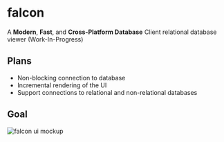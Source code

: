 # falcon
A **Modern**, **Fast**, and **Cross-Platform Database** Client relational database viewer (Work-In-Progress)

## Plans
* Non-blocking connection to database
* Incremental rendering of the UI
* Support connections to relational and non-relational databases

## Goal
![falcon ui mockup](https://raw.githubusercontent.com/amilajack/falcon/master/falcon.jpg)

